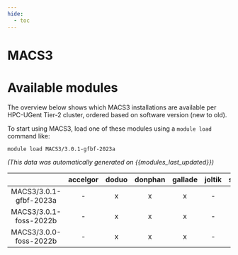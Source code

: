 ```yaml
---
hide:
  - toc
---
```


MACS3
=====

# Available modules


The overview below shows which MACS3 installations are available per HPC-UGent Tier-2 cluster, ordered based on software version (new to old).

To start using MACS3, load one of these modules using a `module load` command like:

```shell
module load MACS3/3.0.1-gfbf-2023a
```

*(This data was automatically generated on {{modules_last_updated}})*  

| |accelgor|doduo|donphan|gallade|joltik|shinx|skitty|
| :---: | :---: | :---: | :---: | :---: | :---: | :---: | :---: |
|MACS3/3.0.1-gfbf-2023a|-|x|x|x|-|-|x|
|MACS3/3.0.1-foss-2022b|-|x|x|x|-|-|-|
|MACS3/3.0.0-foss-2022b|-|x|x|x|-|-|-|
